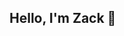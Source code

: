 ## Hello, I'm Zack 👋
<a href="https://www.linkedin.com/in/zachary-d-klein/">
<!--
**zklein-94/zklein-94** is a ✨ _special_ ✨ repository because its `README.md` (this file) appears on your GitHub profile.

##Introduction
[Brief Intro]

I am currently a Helpdesk Administrator with a degree in Criminal Justice. I have recently obtained the CompTIA Security+ certificaiton.

##Objective
[Provide Objective]

My passion for technology and criminal justice has led me to cybersecurity. I am working towards transitioning into this field.

##Skills
[Provide Skills and projects. Hyperlink the projects.]

|  Skill                                  |  Project          |
| ----------------------------------------|-------------------|
|                                         |                   |


## Certificates


